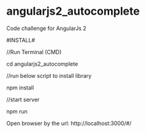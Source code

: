 # angularjs2_autocomplete

Code challenge for AngularJs 2

#INSTALL#

//Run Terminal (CMD) 

cd angularjs2_autocomplete

//run below script to install library

npm install

//start server 

npm run 

Open browser by the url: http://localhost:3000/#/
